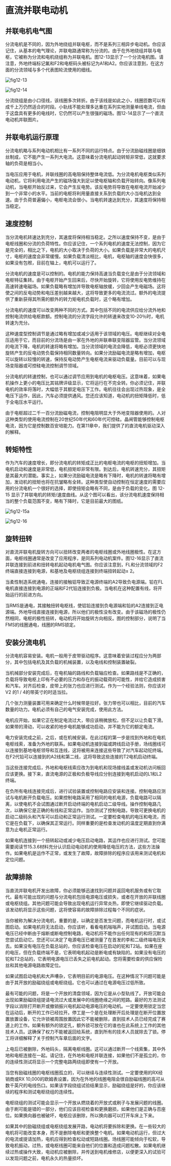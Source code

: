 直流并联电动机 
==============

并联电机电气图
--------------

分流电机是不同的，因为外地绕组并联电枢，而不是系列三相异步电动机。你应该记住，从基本的电气理论，并联电路通常称为分流的。由于在外地绕组并联与电枢，它被称为分流和电机绕组称为并联电机。图12-13显示了一个分流电机图。请注意，外地终端标记氟和F2和电枢码头被标记为A1和A2。你应该注意到，在这方面的分流领域与多个代表图轮流使用的细线。

![fig12-13](http://zone.ni.com/cms/images/devzone/ph/3fc63253197.gif "图12-13 直流电动机分流。注意分流线圈作为细铁丝的是，在并联连接的电枢线圈许多原来确定")

![fig12-14](http://zone.ni.com/cms/images/devzone/ph/3fc63253198.gif "图12-14 典型直流并联电机。这些电机可在多种尺寸。这种电机是1马力大约8英寸高。")

分流绕组是由小口径线，该线圈多次转折。由于该线是如此之小，线圈匝数可以有成千上万仍然适合的时段。小轨线不能处理多达重在系列实地测量单线电流，但由于这盘具有更多的电线时，它仍然可以产生很强的磁场。图12-14显示了一个直流电动机并联图片。

并联电机运行原理
----------------

分流电机略与系列电动机相比有一系列不同的运行特点。由于分流励磁线圈是细铁丝制成，它不能产生一系列大电流。这意味着分流电机起动转矩非常低，这就要求轴的负荷是相当小。

当电压应用于电机，并联线圈的高电阻保持整体电流低。为分流电机电枢类似系列电动机，它将利用电流产生的磁场强大到足以使电枢轴和负载开始转向。像系列电动机，当电枢开始反过来，它会产生反电势。该反电势将导致在电枢电流开始减少到一个非常小的水平。当前的电枢将利用量直接关系到负载的大小当电机达到全速。由于负荷普遍偏小，电枢电流会很小。当电机转速达到充分，其速度将保持相当稳定。

速度控制
--------

当分流电机转速达到充分，其速度将保持相当稳定。之所以速度保持不变，是由于电枢线圈和分流的负荷特性。你应该记住，一个系列电机的速度无法控制，因为它是完全的，相比之下，电机的大小取决于负荷的大小。如果负载是非常大的电机尺寸，电枢的速度会非常缓慢。如果负载清淡相比，电机，电枢轴的速度会快很多，如果没有包袱，目前在轴上，电机可以运行了。 

分流电机的速度是可以控制的。电机的能力保持高速当负载变化是由于分流领域和电枢特征集转。由于电枢开始产生回来后，尽快开始旋转，它将使用反电势维持在高速转速电磁场。如果负载略有增加并导致电枢轴放缓，少回会产生电磁场。这将使之间的反电动势和电压差别越来越大，这将导致更多的电流流过。额外的电流提供了重新获得其所需的额外的转力矩电机负载时，这个略有增加。 

分流电机的速度可以改变两种不同的方式。其中包括不同的电流供应给分流外地和控制电流供给电枢款额。控制电流的分流字段允许的转速来改变10-20％时，电机转速为充分。 

这种速度型控制调节是通过略有增加或减少适用于该领域的电压。电枢继续对全电压适用于它，而目前的分流场是由一家在外地的并联串联变阻器监管。当分流领域的电流下降，电机的转速将略有增加。当分流领域的电流会降低，电枢必须更快地旋转产生的反电动势负载保持相同数量转向。如果分流励磁电流是略有增加，电枢可以旋转以较慢的转速，保持反电动势产生电枢电流来驱动负载量。目前可以与现场变阻器或可控硅电流控制调节领域。 

分流电机的转速控制，也可以通过调节应用到电机的电枢电压。这意味着，如果电机操作上更小的电压比其铭牌评级显示，它将运行在不完全转。你必须记住，并联电机的效率将落时，大幅低于其额定电压下工作。电机往往会出现过热现象，是全电压下运作，因此，汽车必须提供通风。您还应该知道，电动机的扭矩降低时，低于全电压水平运行。

由于电枢超过二千一百分流励磁电流，控制电阻明显大于外地变阻器使用的。人对这种类型的使用电流控制在20世纪50年代和60年代可控硅。晶闸管能够控制电枢电流，因为它是控制数百安培能力。在第11章中，我们提供了的直流电机驱动深入的解释。


转矩特性
--------

作为汽车的速度增长，即分流电机的转矩成正比的电枢电流的电枢的扭矩增加。当电机启动和速度是非常低，电机扭矩却非常有限。到达后，电机转速充分，其扭矩是其最大的潜能。事实上，如果分流励磁电流是略有下降时，电机的转速将略有增加，发动机的扭矩也将在抗皱略有全转。这种类型使自动控制在恒定速度的需要应用的分流电机一个很好的选择，即使扭矩会略有不同，是由于负载的变化。图 12-15 显示了并联电机的转矩/速度曲线。从这个图可以看出，该分流电机速度保持相当的整个负载范围不变，略有下降时，它是目前最大的图纸。

![fig12-15a](http://zone.ni.com/cms/images/devzone/ph/3fc63253199.gif "曲线显示了电枢与电动机电枢并联高速电流。请注意，分流电机的速度几乎不变。")

![fig12-16](http://zone.ni.com/cms/images/devzone/ph/3fc63253200.gif "连接到扭转电机起动并联电机图。请注意，分流字段是整个电枢连接，它不改变时，电枢被翻转。")


旋转扭转
--------

对直流并联电机旋转方向可以扭转改变两者的电枢线圈或外地线圈极性。在这方面，电枢线圈通常是改变了应用程序，是同系列电动机案件。图12-16显示了直流并联连接到前进和扭转电机起动电机电气图。你应该注意到，FL和分流领域的F2终端直接连接到电源，和基地及电枢绕组连接到终端扭转起动± 2。

当柔性制造系统通电，连接的接触铝导致正电源终端的A2导致负电源端。铅在FL电机直接连接到电源的正端和F2代铅连接到负极。当电机在这种配置有线，将开始运行的前进方向。

当RMS是通电，其接触扭转电枢线，使铝铅连接到负电源端和铅的A2连接到正电源端。外地导线直接连接到电源，所以他们的极性没有改变。由于该磁场的极性仍然相同，电枢的极性扭转，电动机将开始旋转方向相反。图的控制部分，说明了当FMS的线圈通电，线圈的RMS锁定。

安装分流电机
------------

分流电机容易安装。电机一般用于皮带驱动程序。这意味着安装过程应分为两部分，其中包括电机及其负载的机械装置，以及电线和控制装置破裂。 

当机械部分安装完成后，在电机轴的路线和负载轴应检查。如果路线是不正确的，负载将导致电枢上印有不必要的压力和存在的振动载荷的可能性，并给它造成损害和汽车。对齐后检查，皮带上的张力也应进行测试。作为一个经验法则，你应该对 V2 的1 / 4的带英寸的时适当拉。 

几个张力测量装置可用来确定什么时候带是拉好。张力带也可以相比，目前的汽车数量的功力。电机必须有自己的电气安装完成，使用此方法。 

电机应开始，如果它正在制定电流过大，带应该稍微放松，但不足以让负载下滑。如果带的滑动，可以收紧的地步电机能够成功启动，并不能为它的额定电流。 

电力安装完成之前，之后，或在机械安装。在此过程的第一步是找到外地和在电机电枢线索，准备为外地的联系。如果电动机连接到磁或跨线启动手册，场线圈线可以连接到基地电枢领导和互连线，这将被用来连接这些导致了对汽车起动铊终端。在F2代铅可以连接到的A2线和第二线，这将导致这些连接的T2电机启动终端。 

当这些连接完成后，外地和电枢线索应改为到电机和现场接线盖或发动机访问板回应该更换。接下来，直流电源的正极和负极导线应分别连接到电机启动的L1和L2终端。 

在负所有电线连接完成后，进行试验装置或控制电路应安装和连接。控制电路应测试与电机断开负载电压。如果控制电路采用了相同的电机电源，负载电路可以隔离，以使电机不会试图通过断开启动终端的电机启动二级导线。操作控制电路几次，以确保它是正确的有线和正常运作。当你测试了控制电路，导致可更换电机的启动二级码头和汽车可以启动和正常运行测试。一定要检查电机的电压和电流，而它是在负载下，以确保其正常运行。同样重要的是检查发动机的温度定期直到你满意为止电机正常运行。 

如果电机连接到一个扭转起动或减少电压启动电路，其运作也应进行测试。您可能需要阅读节15.3.6材料充分认识启动电动机的使用降低电压的方法，这些方法操作。如果电机是运作不正常，或发生了故障，故障排除的程序应该用来测试电机和定位问题。


故障排除
--------

当直流并联电机开发出故障，你必须能够迅速找到问题并返回电机服务或有它取代。最有可能出现的问题与分流电机包括电源电压或损失，或者在开放的并联线圈或电枢绕组。其他问题可能会导致出现电机运行异常炎热，即使它继续驱动负载。该发动机将显示这些问题，这将使容易的故障排除过程每个不同的症状。 

当你被称为解决分流电机，重要的是，以确定是否发生问题，而电机运行时，或试图启动。如果电机将无法启动，你应该听，看看电机嗡嗡声，并试图启动。当电源电压已经中断由于熔断或断电控制电路，电动机将不能作出任何现有的和将沉默当您尝试启动它。您还可以决定了电源电压已被测量了在首发的李和二级终端电压失去。如果没有电压在负载总站的，你应该检查电压在启动的铊和T2站。如果在座的电压，但在负载终端不是，它表明电机起动是断电或有缺陷的。如果没有电压的铊和T2总站的，它表明电源电压已丢失之前电机起动。您将需要检查的供应保险丝和其他电源电路故障定位。 

如果试图启动电机和大声嘈杂，它表明目前的电源电压。在这种情况下问题可能是由于其开放的励磁绕组或电枢绕组。它也可以通过在电源电压过低所致。 

最有可能的问题，将是一个开放的清盘领域，因为它是从小型轨线了。开放可能会出现如果励磁绕组提请电流过大或发展中的线圈绝缘之间的短路。最好的方法测试字段以消除打开断开或撤销振兴电机起动电源电压的电动机。一定要使用锁定当您在运动后，断开的工作已经拉开。停工是一个是在处理断开后处理是在断开位置放置放置设备，它允许锁被周围放置因此它不能被删除，直到技术人员已经完成了赛道上的工作。如果有额外的锁定孔，额外锁可放在它的谁也在此系统上工作的其他技术人员。这确保了权力不能被返回给系统，直到所有的技术人员就除去了锁。停工将详细解释了关于控制汽车章后面的文字。 

上电后已被删除，外地码头，隔离电枢线圈。这可以通过断开一个线索集，其中外地和电枢连接在一起。请记住，在外地和电枢并联连接，如果他们不是孤立的，你的连续性测试将显示一个完整电路两绕组即使有一个开放。 

当您有励磁线圈的电枢线圈孤立的，可以继续与连续性测试。一定要使用的RX经销商或RX 10,000的欧姆表设置，因为在外地的线圈电阻会很自励磁线圈的高可从数千英尺的电线伤口。如果该字段绕组试验结果显示，励磁绕组是好的，你应该继续的程序和测试电枢绕组的连续性。 

电枢绕组的测试可能会显示一个开放从燃烧着的开放式或刷子与发展问题的线圈。由于刷可能是错的一部分，他们应该目视检查和更换磨损，如果他们是正确与否座位。如果换向器也被破坏，电枢应该删除，所以换向器可以打开车床上下来。 

如果其中的励磁绕组或电枢绕组发展开路，电动机将要拆除和更换。在一些较大的电机将可能改变本身，而不是删除电枢和更换整个电机。如果电动机运行，但过大的电流或提请加热，电机应得到检查松动或短路线圈。场线圈可能倾向于松软，导致电机振动，过热，或电枢线圈可能来自他们的位置和造成问题松散。如果电机继续过热或操作大致，电动机应被删除，并传送到电机维修店，以便更深入的试验可以发现问题之前，电机永久的热量损坏。

